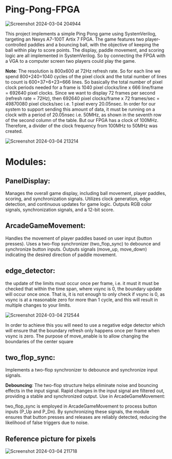 # Ping-Pong-FPGA
![Screenshot 2024-03-04 204944](https://github.com/MichalisTsak/Ping-Pong-FPGA/assets/104669614/2d08bf5d-053a-41f7-a166-eb663a6301d9)


This project implements a simple Ping Pong game using SystemVerilog, targeting an  Nexys A7-100T Artix 7 FPGA. The game features two player-controlled paddles and a bouncing ball, 
with the objective of keeping the ball within play to score points. The display, paddle movement, and scoring logic are all implemented in SystemVerilog.
So by connecting the FPGA with a VGA to a computer screen two players could play the game. 

**Note**: The resolution is 800x600 at 72Hz refresh rate. So for each line we spend 800+240=1040 cycles of the pixel clock and the total number of lines to count is 600+37+6+23=666 lines.
So basically the total number of pixel clock periods needed for a frame is 1040 pixel clocks/line x 666 line/frame = 692640 pixel clocks. 
Since we want to display 72 frames per second (refresh rate = 72Hz), then 692640 pixel clocks/frame x 72 frames/sec = 49870080 pixel clocks/sec i.e. 1 pixel every 20.05nsec. 
In order for our system to support sending this amount of data, it must be running on a clock with a period of 20.05nsec i.e. 50MHz, as shown in the seventh row of the second column of the table.
But our FPGA has a clock of 100MHz. Therefore, a divider of the clock frequency from 100MHz to 50MHz was created.


![Screenshot 2024-03-04 213214](https://github.com/MichalisTsak/Ping-Pong-FPGA/assets/104669614/f52641e3-706d-41e5-917f-11480a165dcc)

# Modules:

## PanelDisplay:

Manages the overall game display, including ball movement, player paddles, scoring, and synchronization signals.
Utilizes clock generation, edge detection, and continuous updates for game logic.
Outputs RGB color signals, synchronization signals, and a 12-bit score.

## ArcadeGameMovement:

Handles the movement of player paddles based on user input (button presses).
Uses a two-flop synchronizer (two_flop_sync) to debounce and synchronize button inputs.
Outputs signals (move_up, move_down) indicating the desired direction of paddle movement.

## edge_detector:

the update of the limits must occur once per frame, i.e. it must it must be checked that within the time span, where vsync is 0, the boundary update will occur once
once. That is, it is not enough to only check if vsync is 0, as vsync is at a reasonable zero  for more than 1 cycle, and this will result in multiple changes to your limits.

![Screenshot 2024-03-04 212544](https://github.com/MichalisTsak/Ping-Pong-FPGA/assets/104669614/5a822733-130a-4f49-8282-3452ae93c463)

In order to achieve this you will need to use a negative edge detector which will ensure that the boundary refresh only happens once per frame when vsync is zero. 
The purpose of move_enable is to allow changing the boundaries of the center square
## two_flop_sync:

Implements a two-flop synchronizer to debounce and synchronize input signals.

**Debouncing**: The two-flop structure helps eliminate noise and bouncing effects in the input signal. Rapid changes in the input signal are filtered out, providing a stable and synchronized output.
Use in ArcadeGameMovement:

two_flop_sync is employed in ArcadeGameMovement to process button inputs (P_Up and P_Dn). By synchronizing these signals, the module ensures that button presses and releases are reliably detected, reducing the likelihood of false triggers due to noise.

## Reference picture for pixels 
![Screenshot 2024-03-04 211718](https://github.com/MichalisTsak/Ping-Pong-FPGA/assets/104669614/875eff90-c1fc-41ce-a337-28a9eee86fc4)


